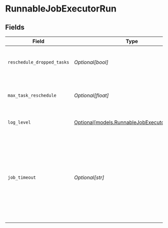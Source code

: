 # RunnableJobExecutorRun


## Fields

| Field                                                                                                                                        | Type                                                                                                                                         | Required                                                                                                                                     | Description                                                                                                                                  |
| -------------------------------------------------------------------------------------------------------------------------------------------- | -------------------------------------------------------------------------------------------------------------------------------------------- | -------------------------------------------------------------------------------------------------------------------------------------------- | -------------------------------------------------------------------------------------------------------------------------------------------- |
| `reschedule_dropped_tasks`                                                                                                                   | *Optional[bool]*                                                                                                                             | :heavy_minus_sign:                                                                                                                           | Reschedule tasks that failed with non-fatal errors                                                                                           |
| `max_task_reschedule`                                                                                                                        | *Optional[float]*                                                                                                                            | :heavy_minus_sign:                                                                                                                           | Maximum number of times a task can be rescheduled                                                                                            |
| `log_level`                                                                                                                                  | [Optional[models.RunnableJobExecutorLogLevel]](../models/runnablejobexecutorloglevel.md)                                                     | :heavy_minus_sign:                                                                                                                           | Level at which to set task logging                                                                                                           |
| `job_timeout`                                                                                                                                | *Optional[str]*                                                                                                                              | :heavy_minus_sign:                                                                                                                           | Maximum time the job is allowed to run. Time unit defaults to seconds if not specified (examples: 30, 45s, 15m). Enter 0 for unlimited time. |